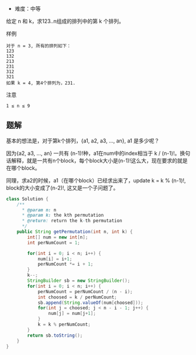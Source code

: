 + 难度：中等

给定 n 和 k，求123..n组成的排列中的第 k 个排列。

样例

    对于 n = 3, 所有的排列如下：
    123
    132
    213
    231
    312
    321
    如果 k = 4, 第4个排列为，231.

注意

    1 ≤ n ≤ 9

## 题解

基本的想法是，对于第k个排列，{a1, a2, a3, ..., an}, a1 是多少呢？

因为{a2, a3, ..., an} 一共有 (n-1)!种，a1在num中的index相当于 k / (n-1)!。换句话解释，就是一共有n个block，每个block大小是(n-1)!这么大，现在要求的就是在哪个block。

同理，求a2的时候，a1（在哪个block）已经求出来了，update k = k % (n-1)!, block的大小变成了(n-2)!, 这又是一个子问题了。

```java
class Solution {
    /**
      * @param n: n
      * @param k: the kth permutation
      * @return: return the k-th permutation
      */
    public String getPermutation(int n, int k) {
        int[] num = new int[n];
        int perNumCount = 1;

        for(int i = 0; i < n; i++) {
            num[i] = i+1;
            perNumCount *= i + 1;
        }
        k--;
        StringBuilder sb = new StringBuilder();
        for(int i = 0; i < n; i++) {
            perNumCount = perNumCount / (n - i);
            int choosed = k / perNumCount;
            sb.append(String.valueOf(num[choosed]));
            for(int j = choosed; j < n - i - 1; j++) {
                num[j] = num[j+1]; 
            }
            k = k % perNumCount;
        }
        return sb.toString();
    }
}


```